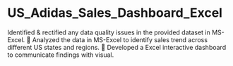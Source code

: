 # US_Adidas_Sales_Dashboard_Excel
Identified &amp; rectified any data quality issues in the provided dataset in MS-Excel.  🔹 Analyzed the data in MS-Excel to identify sales trend across different US states and regions.  🔹 Developed a Excel interactive dashboard to communicate findings with visual.
